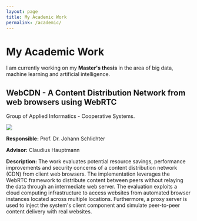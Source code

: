 ```yaml
---
layout: page
title: My Academic Work
permalink: /academic/
---
```


<div class="academic">
  <div class="pm-hero">
    <h1>My Academic Work</h1>
    <p>I am currently working on my <b>Master's thesis</b> in the area of big data, machine learning and artificial intelligence.</p>
  </div>
  <section class="pm-section-academic pm-section container">
    <div class="headline col-xs-12 col-sm-8">
        <h2>WebCDN - A Content Distribution Network from web browsers using WebRTC</h2>
        <p>Group of Applied Informatics - Cooperative Systems.</p>
    </div>
    <div class="col-xs-12 col-sm-4 tum-logo">
       <img
         src="https://coursera-university-assets.s3.amazonaws.com/2c/6b2e1799cc2e95901e763daac8d476/TUM-Logo_360x360px.png"/>
    </div>
    <div class="col-xs-12 col-sm-12">
         <p>
           <b>Responsible:</b> Prof. Dr. Johann Schlichter
         </p>
         <p>
           <b>Advisor:</b> Claudius Hauptmann
         </p>
         <p class="pm_justify">
           <b>Description:</b>
           The work evaluates potential resource savings, performance improvements and security
           concerns of a content distribution network (CDN) from client web browsers. The
           implementation leverages the WebRTC framework to
           distribute content between peers without relaying the data through an intermediate web
           server. The evaluation exploits a cloud computing infrastructure to access websites from
           automated browser instances located across multiple locations. Furthermore, a proxy
           server is used to inject the system's client component and simulate peer-to-peer content
           delivery with real websites.
         </p>
       </p>
     </div>
  </section>
</div>


<!--
<div class="row">
  <div class="headline col-xs-12">
      <h3>BACHELOR THESIS</h3>
      <h2>WebCDN - A Content Distribution Network from web browsers using WebRTC</h2>
      <h4>Group of Applied Informatics - Cooperative Systems.</h4>
    <p>
    </div>
 </div>
 </div>
     <div class="row">
 <div class="col-xs-12 col-sm-4">
    <img
      src="https://coursera-university-assets.s3.amazonaws.com/2c/6b2e1799cc2e95901e763daac8d476/TUM-Logo_360x360px.png"/>
 </div>
 </div>
     <div class="row">
 <div class="col-xs-12 col-sm-8">
      <p>
        <b>Responsible:</b> Prof. Dr. Johann Schlichter
      </p>
      <p>
        <b>Advisor:</b> Claudius Hauptmann
      </p>
      <p class="pm_justify">
        <b>Description:</b>
        The work evaluates potential resource savings, performance improvements and security
        concerns of a content distribution network (CDN) from client web browsers. The
        implementation leverages the WebRTC framework to
        distribute content between peers without relaying the data through an intermediate web
        server. The evaluation exploits a cloud computing infrastructure to access websites from
        automated browser instances located across multiple locations. Furthermore, a proxy
        server is used to inject the system's client component and simulate peer-to-peer content
        delivery with real websites.
      </p>
    </p>
  </div>

</div>
-->
